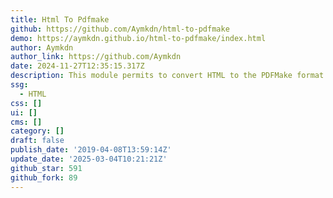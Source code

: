 ```yaml
---
title: Html To Pdfmake
github: https://github.com/Aymkdn/html-to-pdfmake
demo: https://aymkdn.github.io/html-to-pdfmake/index.html
author: Aymkdn
author_link: https://github.com/Aymkdn
date: 2024-11-27T12:35:15.317Z
description: This module permits to convert HTML to the PDFMake format
ssg:
  - HTML
css: []
ui: []
cms: []
category: []
draft: false
publish_date: '2019-04-08T13:59:14Z'
update_date: '2025-03-04T10:21:21Z'
github_star: 591
github_fork: 89
---
```

